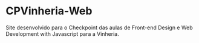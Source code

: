 # CPVinheria-Web
Site desenvolvido para o Checkpoint das aulas de Front-end Design e Web Development with Javascript para a Vinheria.
